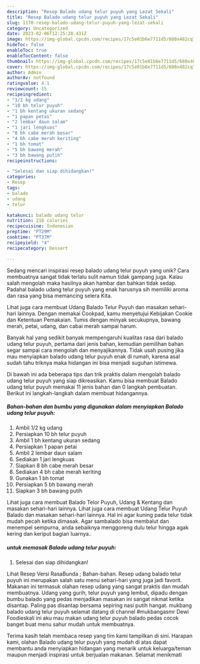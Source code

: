 ```yaml
---
description: "Resep Balado udang telur puyuh yang Lezat Sekali"
title: "Resep Balado udang telur puyuh yang Lezat Sekali"
slug: 1170-resep-balado-udang-telur-puyuh-yang-lezat-sekali
category: Uncategorized
date: 2023-02-06T12:25:28.431Z
image: https://img-global.cpcdn.com/recipes/17c5e01b6e7711d5/680x482cq70/balado-udang-telur-puyuh-foto-resep-utama.jpg
hideToc: false
enableToc: true
enableTocContent: false
thumbnail: https://img-global.cpcdn.com/recipes/17c5e01b6e7711d5/680x482cq70/balado-udang-telur-puyuh-foto-resep-utama.jpg
cover: https://img-global.cpcdn.com/recipes/17c5e01b6e7711d5/680x482cq70/balado-udang-telur-puyuh-foto-resep-utama.jpg
author: Admin
authorAv: notfound
ratingvalue: 4.1
reviewcount: 15
recipeingredient:
- "1/2 kg udang"
- "10 bh telur puyuh"
- "1 bh kentang ukuran sedang"
- "1 papan petai"
- "2 lembar daun salam"
- "1 jari lengkuas"
- "8 bh cabe merah besar"
- "4 bh cabe merah keriting"
- "1 bh tomat"
- "5 bh bawang merah"
- "3 bh bawang putih"
recipeinstructions:

- "Selesai dan siap dihidangkan!"
categories:
- Resep
tags:
- balado
- udang
- telur

katakunci: balado udang telur 
nutrition: 218 calories
recipecuisine: Indonesian
preptime: "PT29M"
cooktime: "PT37M"
recipeyield: "4"
recipecategory: Dessert

---
```





Sedang mencari inspirasi resep balado udang telur puyuh yang unik? Cara membuatnya sangat tidak terlalu sulit namun tidak gampang juga. Kalau salah mengolah maka hasilnya akan hambar dan bahkan tidak sedap. Padahal balado udang telur puyuh yang enak harusnya sih memiliki aroma dan rasa yang bisa memancing selera Kita.





Lihat juga cara membuat Udang Balado Telur Puyuh dan masakan sehari-hari lainnya. Dengan memakai Cookpad, kamu menyetujui Kebijakan Cookie dan Ketentuan Pemakaian. Tumis dengan minyak secukupnya, bawang merah, petai, udang, dan cabai merah sampai harum.

Banyak hal yang sedikit banyak mempengaruhi kualitas rasa dari balado udang telur puyuh, pertama dari jenis bahan, kemudian pemilihan bahan segar sampai cara mengolah dan menyajikannya. Tidak usah pusing jika mau menyiapkan balado udang telur puyuh enak di rumah, karena asal sudah tahu triknya maka hidangan ini bisa menjadi suguhan istimewa.






Di bawah ini ada beberapa tips dan trik praktis dalam mengolah balado udang telur puyuh yang siap dikreasikan. Kamu bisa membuat Balado udang telur puyuh memakai 11 jenis bahan dan 0 langkah pembuatan. Berikut ini langkah-langkah dalam membuat hidangannya.

<!--inarticleads1-->

##### Bahan-bahan dan bumbu yang digunakan dalam menyiapkan Balado udang telur puyuh:

1. Ambil 1/2 kg udang
1. Persiapkan 10 bh telur puyuh
1. Ambil 1 bh kentang ukuran sedang
1. Persiapkan 1 papan petai
1. Ambil 2 lembar daun salam
1. Sediakan 1 jari lengkuas
1. Siapkan 8 bh cabe merah besar
1. Sediakan 4 bh cabe merah keriting
1. Gunakan 1 bh tomat
1. Persiapkan 5 bh bawang merah
1. Siapkan 3 bh bawang putih


Lihat juga cara membuat Balado Telor Puyuh, Udang &amp; Kentang dan masakan sehari-hari lainnya. Lihat juga cara membuat Udang Telur Puyuh Balado dan masakan sehari-hari lainnya. Hal ini agar kuning pada telur tidak mudah pecah ketika dimasak. Agar sambalado bisa membalut dan menempel sempurna, anda sebaiknya menggoreng dulu telur hingga agak kering dan keriput bagian luarnya.. 

<!--inarticleads2-->

#####  untuk memasak Balado udang telur puyuh:


1. Selesai dan siap dihidangkan!

Lihat Resep Versi RasaBunda ; Bahan-bahan. Resep udang balado telur puyuh ini merupakan salah satu menu sehari-hari yang juga jadi favorit. Makanan ini termasuk olahan resep udang yang sangat praktis dan mudah membuatnya. Udang yang gurih, telur puyuh yang lembut, dipadu dengan bumbu balado yang pedas menjadikan masakan ini sangat nikmat ketika disantap. Paling pas disantap bersama sepiring nasi putih hangat. mukbang balado udang telur puyuh selamat datang di channel #mukbangasmr Dewi Foodieskali ini aku mau makan udang telur puyuh balado pedas cocok banget buat menu sahur mudah untuk membuatnya. 

Terima kasih telah membaca resep yang tim kami tampilkan di sini. Harapan kami, olahan Balado udang telur puyuh yang mudah di atas dapat membantu anda menyiapkan hidangan yang menarik untuk keluarga/teman maupun menjadi inspirasi untuk berjualan makanan. Selamat menikmati
